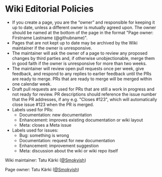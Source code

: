 # Wiki Editorial Policies

- If you create a page, you are the “owner” and responsible for keeping it up to date, unless a different owner is mutually agreed upon. The owner should be named at the bottom of the page in the format "Page owner: Firstname Lastname (@githubname)".
- Pages that are not kept up to date may be archived by the Wiki maintainer if the owner is unresponsive.
- The maintainer will ask the owner of a page to review any proposed changes by third parties and, if otherwise unobjectionable, merge them in good faith if the owner is unresponsive for more than two weeks.
- The maintainer will review open pull requests once per week, give feedback, and respond to any replies to earlier feedback until the PRs are ready to merge. PRs that are ready to merge will be merged within one calendar week.
- Draft pull requests are used for PRs that are still a work in progress and not ready for review. PR descriptions should reference the issue number that the PR addresses, if any e.g. "Closes #123", which will automatically close issue #123 when the PR is merged.
- Labels used for PRs:
  - Documentation: new documentation
  - Enhancement: improves existing documentation or wiki layout
  - Meta: closes a Meta issue
- Labels used for issues:
  - Bug: something is wrong
  - Documentation: request for new documentation
  - Enhancement: improvement suggestion
  - Meta: discussion about the wiki or wiki repo itself
  
Wiki maintainer: Tatu Kärki ([@Smokyish](https://github.com/Smokyish))

Page owner: Tatu Kärki ([@Smokyish](https://github.com/Smokyish))
